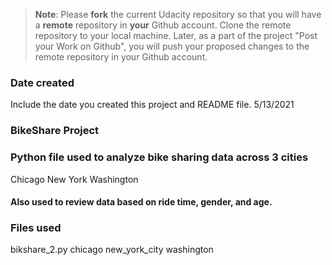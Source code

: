 >**Note**: Please **fork** the current Udacity repository so that you will have a **remote** repository in **your** Github account. Clone the remote repository to your local machine. Later, as a part of the project "Post your Work on Github", you will push your proposed changes to the remote repository in your Github account.

### Date created
Include the date you created this project and README file.
5/13/2021

### BikeShare Project


### Python file used to analyze bike sharing data across 3 cities
Chicago
New York
Washington

#### Also used to review data based on ride time, gender, and age.

### Files used
bikshare_2.py
chicago
new_york_city
washington



